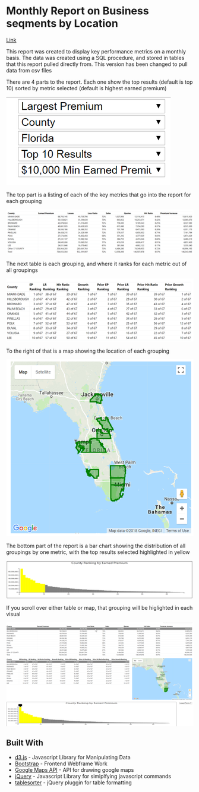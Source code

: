 # Monthly Report on Business seqments by Location

[Link](https://htmlpreview.github.io/?https://github.com/jjburke3/monthly_summary_page/blob/master/pricing_meeting.html)

This report was created to display key performance metrics on a monthly basis.  The data was created using a SQL procedure, and stored in tables that this report pulled directly from.  This version has been changed to pull data from csv files

There are 4 parts to the report.  Each one show the top results (default is top 10) sorted by metric selected (default is highest earned premium)

![alt text](./selectors.png)

The top part is a listing of each of the key metrics that go into the report for each grouping

![alt text](./table-1.png)

The next table is each grouping, and where it ranks for each metric out of all groupings

![alt text](./table-2.png)

To the right of that is a map showing the location of each grouping

![alt text](./map.png)

The bottom part of the report is a bar chart showing the distribution of all groupings by one metric, with the top results selected highlighted in yellow

![alt text](./rankings.png)

If you scroll over either table or map, that grouping will be higlighted in each visual

![alt text](./scroll-over.png)




## Built With

* [d3.js](https://d3js.org/) - Javascript Library for Manipulating Data
* [Bootstrap](https://getbootstrap.com/) - Frontend Webframe Work
* [Google Maps API](https://developers.google.com/maps/) - API for drawing google maps
* [jQuery](https://jquery.com/) - Javascript Library for simiplfying javascript commands
* [tablesorter](http://tablesorter.com/docs/) - jQuery pluggin for table formatting


